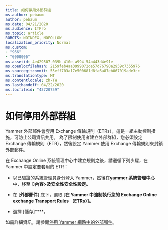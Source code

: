```yaml
---
title: 如何停用外部群組
ms.author: pebaum
author: pebaum
ms.date: 04/21/2020
ms.audience: ITPro
ms.topic: article
ROBOTS: NOINDEX, NOFOLLOW
localization_priority: Normal
ms.custom:
- "966"
- "6000006"
ms.assetid: 4e429507-039b-410e-a994-54b443d4e91e
ms.openlocfilehash: 2159feb4aa3999072de57d76790a2959c7355976
ms.sourcegitcommit: 55eff703a17e500681d8fa6a87eb067019ade3cc
ms.translationtype: MT
ms.contentlocale: zh-TW
ms.lasthandoff: 04/22/2020
ms.locfileid: "43720759"
---
```

# <a name="how-to-disable-external-groups"></a>如何停用外部群組

Yammer 外部郵件會套用 Exchange 傳輸規則（ETRs），這是一組主動控制措施，可防止公司資訊共用。 為了限制使用者建立外部群組，您必須設定 Exchange 傳輸規則（ETR），然後設定 Yammer 使用 Exchange 傳輸規則來封鎖外部郵件。
  
在 Exchange Online 系統管理中心中建立規則之後，請遵循下列步驟，在 Yammer 中設定要套用的 ETR：
  
- 以已驗證的系統管理員身分登入 Yammer，然後在**yammer 系統管理中心**中，移至 C**內容\>及安全性安全性設定。**

- 在 [**外部郵件**] 底下，選取 [**在 Yammer 中強制執行您的 Exchange Online exchange Transport Rules （ETRs）]。**

- 選擇 [儲存]****。

如需詳細資訊，請參閱[停用 Yammer 網路中的外部郵件](https://docs.microsoft.com/yammer/work-with-external-users/disable-external-messaging)。
  